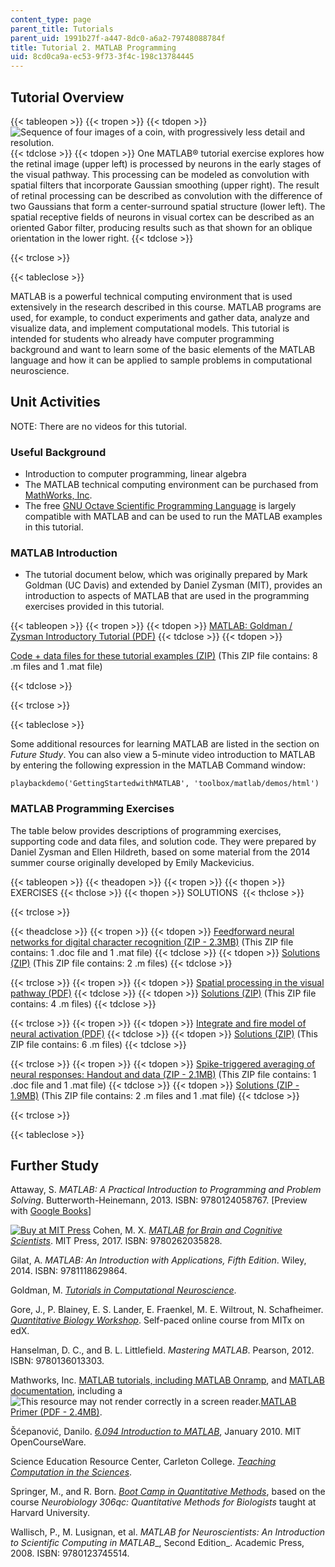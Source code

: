 ```yaml
---
content_type: page
parent_title: Tutorials
parent_uid: 1991b27f-a447-8dc0-a6a2-79748088784f
title: Tutorial 2. MATLAB Programming
uid: 8cd0ca9a-ec53-9f73-3f4c-198c13784445
---
```


Tutorial Overview
-----------------

{{< tableopen >}}
{{< tropen >}}
{{< tdopen >}}
![Sequence of four images of a coin, with progressively less detail and resolution.](/resources/res-9-003-brains-minds-and-machines-summer-course-summer-2015/tutorials/tutorial-2.-matlab-programming/tutor2.jpg)
{{< tdclose >}}
{{< tdopen >}}
One MATLAB® tutorial exercise explores how the retinal image (upper left) is processed by neurons in the early stages of the visual pathway. This processing can be modeled as convolution with spatial filters that incorporate Gaussian smoothing (upper right). The result of retinal processing can be described as convolution with the difference of two Gaussians that form a center-surround spatial structure (lower left). The spatial receptive fields of neurons in visual cortex can be described as an oriented Gabor filter, producing results such as that shown for an oblique orientation in the lower right.
{{< tdclose >}}

{{< trclose >}}

{{< tableclose >}}

MATLAB is a powerful technical computing environment that is used extensively in the research described in this course. MATLAB programs are used, for example, to conduct experiments and gather data, analyze and visualize data, and implement computational models. This tutorial is intended for students who already have computer programming background and want to learn some of the basic elements of the MATLAB language and how it can be applied to sample problems in computational neuroscience.

Unit Activities
---------------

NOTE: There are no videos for this tutorial.

### Useful Background

*   Introduction to computer programming, linear algebra
*   The MATLAB technical computing environment can be purchased from [MathWorks, Inc](http://www.mathworks.com/).
*   The free [GNU Octave Scientific Programming Language](https://www.gnu.org/software/octave/) is largely compatible with MATLAB and can be used to run the MATLAB examples in this tutorial.

### MATLAB Introduction

*   The tutorial document below, which was originally prepared by Mark Goldman (UC Davis) and extended by Daniel Zysman (MIT), provides an introduction to aspects of MATLAB that are used in the programming exercises provided in this tutorial.

{{< tableopen >}}
{{< tropen >}}
{{< tdopen >}}
[MATLAB: Goldman / Zysman Introductory Tutorial (PDF)](/resources/res-9-003-brains-minds-and-machines-summer-course-summer-2015/tutorials/tutorial-2.-matlab-programming/MITRES_9_003SUM15_tut2.pdf)
{{< tdclose >}}
{{< tdopen >}}


[Code + data files for these tutorial examples (ZIP)](/resources/res-9-003-brains-minds-and-machines-summer-course-summer-2015/tutorials/tutorial-2.-matlab-programming/MATLAB_code.zip) (This ZIP file contains: 8 .m files and 1 .mat file)


{{< tdclose >}}

{{< trclose >}}

{{< tableclose >}}

Some additional resources for learning MATLAB are listed in the section on _Future Study_. You can also view a 5-minute video introduction to MATLAB by entering the following expression in the MATLAB Command window:

`playbackdemo('GettingStartedwithMATLAB', 'toolbox/matlab/demos/html')`

### MATLAB Programming Exercises

The table below provides descriptions of programming exercises, supporting code and data files, and solution code. They were prepared by Daniel Zysman and Ellen Hildreth, based on some material from the 2014 summer course originally developed by Emily Mackevicius.

{{< tableopen >}}
{{< theadopen >}}
{{< tropen >}}
{{< thopen >}}
EXERCISES
{{< thclose >}}
{{< thopen >}}
SOLUTIONS 
{{< thclose >}}

{{< trclose >}}

{{< theadclose >}}
{{< tropen >}}
{{< tdopen >}}
[Feedforward neural networks for digital character recognition (ZIP - 2.3MB)](/resources/res-9-003-brains-minds-and-machines-summer-course-summer-2015/tutorials/tutorial-2.-matlab-programming/FF_MNIST.zip) (This ZIP file contains: 1 .doc file and 1 .mat file)
{{< tdclose >}}
{{< tdopen >}}
[Solutions (ZIP)](/resources/res-9-003-brains-minds-and-machines-summer-course-summer-2015/tutorials/tutorial-2.-matlab-programming/FF_MNIST_sol.zip) (This ZIP file contains: 2 .m files)
{{< tdclose >}}

{{< trclose >}}
{{< tropen >}}
{{< tdopen >}}
[Spatial processing in the visual pathway (PDF)](/resources/res-9-003-brains-minds-and-machines-summer-course-summer-2015/tutorials/tutorial-2.-matlab-programming/MITRES_9_003SUM15_imageproc.pdf)
{{< tdclose >}}
{{< tdopen >}}
[Solutions (ZIP)](/resources/res-9-003-brains-minds-and-machines-summer-course-summer-2015/tutorials/tutorial-2.-matlab-programming/imageproc_sol.zip) (This ZIP file contains: 4 .m files)
{{< tdclose >}}

{{< trclose >}}
{{< tropen >}}
{{< tdopen >}}
[Integrate and fire model of neural activation (PDF)](/resources/res-9-003-brains-minds-and-machines-summer-course-summer-2015/tutorials/tutorial-2.-matlab-programming/MITRES_9_003SUM15_fire.pdf)
{{< tdclose >}}
{{< tdopen >}}
[Solutions (ZIP)](/resources/res-9-003-brains-minds-and-machines-summer-course-summer-2015/tutorials/tutorial-2.-matlab-programming/integrate_fire_sol.zip) (This ZIP file contains: 6 .m files)
{{< tdclose >}}

{{< trclose >}}
{{< tropen >}}
{{< tdopen >}}
[Spike-triggered averaging of neural responses: Handout and data (ZIP - 2.1MB)](/resources/res-9-003-brains-minds-and-machines-summer-course-summer-2015/tutorials/tutorial-2.-matlab-programming/spike_avg.zip) (This ZIP file contains: 1 .doc file and 1 .mat file)
{{< tdclose >}}
{{< tdopen >}}
[Solutions (ZIP - 1.9MB)](/resources/res-9-003-brains-minds-and-machines-summer-course-summer-2015/tutorials/tutorial-2.-matlab-programming/spike_avg_sol.zip) (This ZIP file contains: 2 .m files and 1 .mat file)
{{< tdclose >}}

{{< trclose >}}

{{< tableclose >}}

Further Study
-------------

Attaway, S. _MATLAB: A Practical Introduction to Programming and Problem Solving_. Butterworth-Heinemann, 2013. ISBN: 9780124058767. \[Preview with [Google Books](http://books.google.com/books?id=eqldp6labvwC&pg=PAfrontcover)\]

[![Buy at MIT Press](/images/mp_logo.gif)](https://mitpress.mit.edu/9780262035828) Cohen, M. X. _[MATLAB for Brain and Cognitive Scientists](https://mitpress.mit.edu/9780262035828)_. MIT Press, 2017. ISBN: 9780262035828.

Gilat, A. _MATLAB: An Introduction with Applications, Fifth Edition_. Wiley, 2014. ISBN: 9781118629864.

Goldman, M. _[Tutorials in Computational Neuroscience](http://neuroscience.ucdavis.edu/goldman/Tutorials.html)_.

Gore, J., P. Blainey, E. S. Lander, E. Fraenkel, M. E. Wiltrout, N. Schafheimer. [_Quantitative Biology Workshop_](https://www.edx.org/course/quantitative-biology-workshop-mitx-7-qbwx-3). Self-paced online course from MITx on edX.

Hanselman, D. C., and B. L. Littlefield. _Mastering MATLAB_. Pearson, 2012. ISBN: 9780136013303.

Mathworks, Inc. [MATLAB tutorials, including MATLAB Onramp](http://www.mathworks.com/academia/student_center/tutorials/mltutorial_launchpad.html), and [MATLAB documentation](http://www.mathworks.com/help/matlab/), including a ![This resource may not render correctly in a screen reader.](/images/inacessible.gif)[MATLAB Primer (PDF - 2.4MB)](http://web.mit.edu/6.777/www/downloads/primer.pdf).

Šćepanović, Danilo. [_6.094 Introduction to MATLAB_](/courses/6-057-introduction-to-matlab-january-iap-2019), January 2010. MIT OpenCourseWare.

Science Education Resource Center, Carleton College. _[Teaching Computation in the Sciences](https://serc.carleton.edu/teaching_computation/index.html)_.

Springer, M., and R. Born. [_Boot Camp in Quantitative Methods_](http://springerlab.org/qmbc/index.php), based on the course _Neurobiology 306qc: Quantitative Methods for Biologists_ taught at Harvard University.

Wallisch, P., M. Lusignan, et al. _MATLAB for Neuroscientists: An Introduction to Scientific Computing in MATLAB__, Second Edition_. Academic Press, 2008. ISBN: 9780123745514.